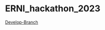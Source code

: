 # ERNI_hackathon_2023

[Develop-Branch](https://github.com/steftri/ERNI_hackathon_2023/tree/develop)
